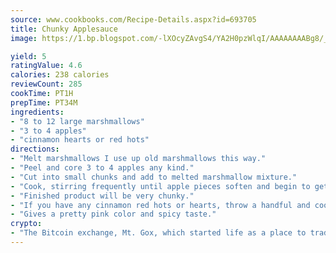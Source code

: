 ```yaml
---
source: www.cookbooks.com/Recipe-Details.aspx?id=693705
title: Chunky Applesauce
image: https://1.bp.blogspot.com/-lXOcyZAvgS4/YA2H0pzWlqI/AAAAAAAABg8/_HX4JI-WmFM0Tz684w_qYjP9vBzksmFNgCLcBGAsYHQ/s219/20.png

yield: 5
ratingValue: 4.6
calories: 238 calories
reviewCount: 285
cookTime: PT1H
prepTime: PT34M
ingredients:
- "8 to 12 large marshmallows"
- "3 to 4 apples"
- "cinnamon hearts or red hots"
directions:
- "Melt marshmallows I use up old marshmallows this way."
- "Peel and core 3 to 4 apples any kind."
- "Cut into small chunks and add to melted marshmallow mixture."
- "Cook, stirring frequently until apple pieces soften and begin to get mushy."
- "Finished product will be very chunky."
- "If you have any cinnamon red hots or hearts, throw a handful and cook until candy melts."
- "Gives a pretty pink color and spicy taste."
crypto:
- "The Bitcoin exchange, Mt. Gox, which started life as a place to trade cards from a fantasy game, was hacked."
---
```

